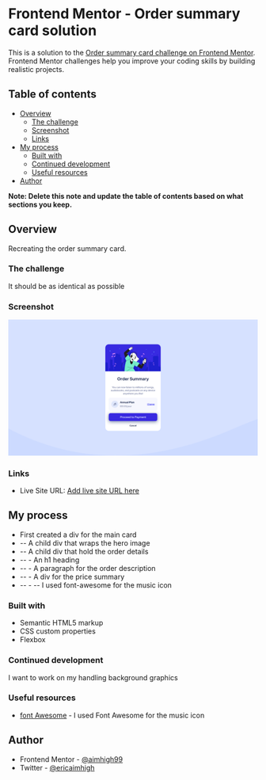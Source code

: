 # Frontend Mentor - Order summary card solution

This is a solution to the [Order summary card challenge on Frontend Mentor](https://www.frontendmentor.io/challenges/order-summary-component-QlPmajDUj). Frontend Mentor challenges help you improve your coding skills by building realistic projects.

## Table of contents

- [Overview](#overview)
  - [The challenge](#the-challenge)
  - [Screenshot](#screenshot)
  - [Links](#links)
- [My process](#my-process)
  - [Built with](#built-with)
  - [Continued development](#continued-development)
  - [Useful resources](#useful-resources)
- [Author](#author)

**Note: Delete this note and update the table of contents based on what sections you keep.**

## Overview

Recreating the order summary card.

### The challenge

It should be as identical as possible

### Screenshot

![](./screenshot.png)

### Links

- Live Site URL: [Add live site URL here](https://order-summary-ericaimhigh.vercel.app/)

## My process

- First created a div for the main card
- -- A child div that wraps the hero image
- -- A child div that hold the order details
- -- - An h1 heading
- -- - A paragraph for the order description
- -- - A div for the price summary
- -- - -- I used font-awesome for the music icon

### Built with

- Semantic HTML5 markup
- CSS custom properties
- Flexbox

### Continued development

I want to work on my handling background graphics

### Useful resources

- [font Awesome](https://fontawesome.com/) - I used Font Awesome for the music icon

## Author

- Frontend Mentor - [@aimhigh99](https://www.frontendmentor.io/profile/aimhigh99)
- Twitter - [@ericaimhigh](https://www.twitter.com/ericaimhigh)
